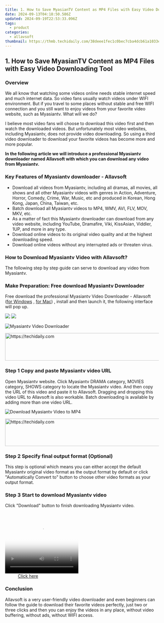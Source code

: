 ```yaml
---
title: 1. How to Save MyasianTV Content as MP4 Files with Easy Video Downloading Tool
date: 2024-09-13T04:18:50.586Z
updated: 2024-09-19T22:53:33.096Z
tags:
  - product
categories:
  - allavsoft
thumbnail: https://thmb.techidaily.com/38deee1fec1c0bec7cba4dcb61a1033e4c5fd684f75205d6b2dd2ff58f0ec205.jpg
---
```


## 1. How to Save MyasianTV Content as MP4 Files with Easy Video Downloading Tool

### Overview

We all know that watching some videos online needs stable internet speed and much internet data. So video fans usually watch videos under WIFI environment. But if you travel to some places without stable and free WIFI connection and you still want to enjoy videos from your favorite video website, such as Myasiantv. What will we do?

I believe most video fans will choose to download this video first and then watch the downloaded videos. But unfortunately most video websites, including Myasiantv, does not provide video downloading. So using a third video downloader to download your favorite videos has become more and more popular.

**In the following article we will introduce a professional Myasiantv downloader named Allavsoft with which you can download any video from Myasiantv.**

### Key Features of Myasiantv downloader - Allavsoft

* Download all videos from Myasiantv, including all dramas, all movies, all shows and all other Myasiantv videos with genres in Action, Adventure, Horror, Comedy, Crime, War, Music, etc and produced in Korean, Hong Kong, Japan, China, Taiwan, etc.
* Batch download all Myasiantv videos to MP4, WMV, AVI, FLV, MOV, MKV, etc.
* As a matter of fact this Myasiantv downloader can download from any video website, including YouTube, Dramafire, Viki, KissAsian, Viddler, 1UP, and more in any type.
* Download online videos to its original video quality and at the highest downloading speed.
* Download online videos without any interrupted ads or threaten virus.

### How to Download Myasiantv Video with Allavsoft?

The following step by step guide can serve to download any video from Myasiantv.

### Make Preparation: Free download Myasiantv Downloader

Free download the professional Myasiantv Video Downloader - Allavsoft ([for Windows](https://tools.techidaily.com/allavsoft/products/) , [for Mac](https://tools.techidaily.com/allavsoft/products/)) , install and then launch it, the following interface will pop up.

[![](https://www.allavsoft.com/how-to/../images/how-to/free-download-win.jpg)](https://tools.techidaily.com/allavsoft/products/) [![](https://www.allavsoft.com/how-to/../images/how-to/free-download-mac.jpg)](https://tools.techidaily.com/allavsoft/products/)

![Myasiantv Video Downloader](https://www.allavsoft.com/how-to/../images/allavsoft/screen-shot-600.jpg)

<!-- affiliate ads begin -->
<a href="https://appsumo.8odi.net/c/5597632/2151894/7443" target="_top" id="2151894">
  <img src="//a.impactradius-go.com/display-ad/7443-2151894" border="0" alt="https://techidaily.com" width="728" height="90"/>
</a>
<img height="0" width="0" src="https://appsumo.8odi.net/i/5597632/2151894/7443" style="position:absolute;visibility:hidden;" border="0" />
<!-- affiliate ads end -->

### Step 1 Copy and paste Myasiantv video URL

Open Myasiantv website. Click Myasiantv DRAMA category, MOVIES category, SHOWS category to locate the Myasiantv video. And then copy the URL of this video and paste it to Allavsoft. Dragging and dropping this video URL to Allavsoft is also workable. Batch downloading is available by adding more than one video URL.

![Download Myasiantv Video to MP4](https://www.allavsoft.com/how-to/../images/how-to/download-rtmp-video/download-rtmp-video.jpg)

<!-- affiliate ads begin -->
<a href="https://aligracehair.sjv.io/c/5597632/1938750/19272" target="_top" id="1938750">
  <img src="//a.impactradius-go.com/display-ad/19272-1938750" border="0" alt="https://techidaily.com" width="728" height="90"/>
</a>
<img height="0" width="0" src="https://aligracehair.sjv.io/i/5597632/1938750/19272" style="position:absolute;visibility:hidden;" border="0" />
<!-- affiliate ads end -->

### Step 2 Specify final output format (Optional)

This step is optional which means you can either accept the default Myasiantv original video format as the output format by default or click "Automatically Convert to" button to choose other video formats as your output format.

### Step 3 Start to download Myasiantv video

Click "Download" button to finish downloading Myasiantv video.

<!-- affiliate ads begin -->
<span id="1328679">
					<video width="240" height="200" style="cursor:pointer"
           poster="//a.impactradius-go.com/display-clicktoplayimage/1328679.png"
           onclick="if(!this.playClicked){this.play();this.setAttribute('controls',true);this.playClicked=true;}">
	   <source src="//a.impactradius-go.com/display-ad/15852-1328679">
	   <img src="//a.impactradius-go.com/display-clicktoplayimage/1328679.png" style="border: none; height: 100%; width: 100%; object-fit: contain">
	</video>
	<div style="width:150px;text-align:center"><a href="javascript:window.open(decodeURIComponent('https%3A%2F%2Fthefitville.pxf.io%2Fc%2F5597632%2F1328679%2F15852'), '_blank');void(0);">Click here</a></div>
</span>
<img height="0" width="0" src="https://imp.pxf.io/i/5597632/1328679/15852" style="position:absolute;visibility:hidden;" border="0" />
<!-- affiliate ads end -->

### Conclusion

Allavsoft is a very user-friendly video downloader and even beginners can follow the guide to download their favorite videos perfectly, just two or three clicks and then you can enjoy the videos in any place, without video buffering, without ads, without WIFI access.

<ins class="adsbygoogle"
     style="display:block"
     data-ad-format="autorelaxed"
     data-ad-client="ca-pub-7571918770474297"
     data-ad-slot="1223367746"></ins>

<ins class="adsbygoogle"
     style="display:block"
     data-ad-client="ca-pub-7571918770474297"
     data-ad-slot="8358498916"
     data-ad-format="auto"
     data-full-width-responsive="true"></ins>
